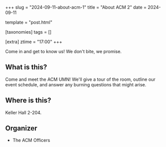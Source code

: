 +++
slug = "2024-09-11-about-acm-1"
title = "About ACM 2"
date = 2024-09-11

template = "post.html"

[taxonomies]
tags = []

[extra]
ztime = "17:00"
+++

Come in and get to know us! We don't bite, we promise.

<!-- more --> 

## What is this?

Come and meet the ACM UMN! We'll give a tour of the room, outline
our event schedule, and answer any burning questions that might arise.

## Where is this?

Keller Hall 2-204.

## Organizer

* The ACM Officers 

